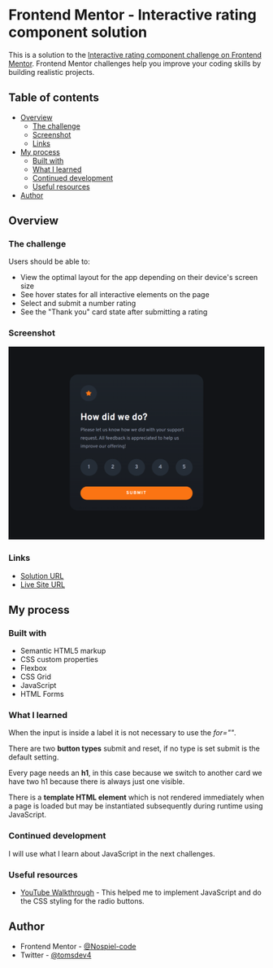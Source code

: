 # Frontend Mentor - Interactive rating component solution

This is a solution to the [Interactive rating component challenge on Frontend Mentor](https://www.frontendmentor.io/challenges/interactive-rating-component-koxpeBUmI). Frontend Mentor challenges help you improve your coding skills by building realistic projects. 

## Table of contents

- [Overview](#overview)
  - [The challenge](#the-challenge)
  - [Screenshot](#screenshot)
  - [Links](#links)
- [My process](#my-process)
  - [Built with](#built-with)
  - [What I learned](#what-i-learned)
  - [Continued development](#continued-development)
  - [Useful resources](#useful-resources)
- [Author](#author)


## Overview

### The challenge

Users should be able to:

- View the optimal layout for the app depending on their device's screen size
- See hover states for all interactive elements on the page
- Select and submit a number rating
- See the "Thank you" card state after submitting a rating

### Screenshot

![Screenshot](image.png)

### Links

- [Solution URL](https://github.com/Nospiel-code/fm-rating-component)
- [Live Site URL](https://nospiel-code.github.io/fm-rating-component/)

## My process

### Built with

- Semantic HTML5 markup
- CSS custom properties
- Flexbox
- CSS Grid
- JavaScript
- HTML Forms


### What I learned

When the input is inside a label it is not necessary to use the *for=""*.

There are two **button types** submit and reset, if no type is set submit is the default setting.

Every page needs an **h1**, in this case because we switch to another card we have two h1 because there is always just one visible.

There is a **template HTML element** which is not rendered immediately when a page is loaded but may be instantiated subsequently during runtime using JavaScript.


### Continued development

I will use what I learn about JavaScript in the next challenges.

### Useful resources

- [YouTube Walkthrough](https://www.youtube.com/watch?v=j12yejW6v1M&ab_channel=AndreasRemdt) - This helped me to implement JavaScript and do the CSS styling for the radio buttons.


## Author

- Frontend Mentor - [@Nospiel-code](https://www.frontendmentor.io/profile/Nospiel-code)
- Twitter - [@tomsdev4](https://www.twitter.com/tomsdev4)

